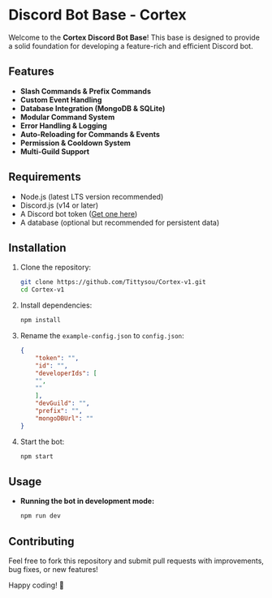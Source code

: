 # Discord Bot Base - Cortex

Welcome to the **Cortex Discord Bot Base**! This base is designed to provide a solid foundation for developing a feature-rich and efficient Discord bot.

## Features

- **Slash Commands & Prefix Commands**
- **Custom Event Handling**
- **Database Integration (MongoDB & SQLite)**
- **Modular Command System**
- **Error Handling & Logging**
- **Auto-Reloading for Commands & Events**
- **Permission & Cooldown System**
- **Multi-Guild Support**

## Requirements

- Node.js (latest LTS version recommended)
- Discord.js (v14 or later)
- A Discord bot token ([Get one here](https://discord.com/developers/applications))
- A database (optional but recommended for persistent data)

## Installation

1. Clone the repository:
   ```sh
   git clone https://github.com/Tittysou/Cortex-v1.git
   cd Cortex-v1
   ```

2. Install dependencies:
   ```sh
   npm install
   ```

3. Rename the `example-config.json` to `config.json`:
   ```json
   {
       "token": "",
       "id": "",
       "developerIds": [ 
       "",
       ""
       ],
       "devGuild": "",
       "prefix": "",
       "mongoDBUrl": ""
   }
   ```

4. Start the bot:
   ```sh
   npm start
   ```

## Usage

- **Running the bot in development mode:**
  ```sh
  npm run dev
  ```

## Contributing

Feel free to fork this repository and submit pull requests with improvements, bug fixes, or new features!

Happy coding! 🚀


